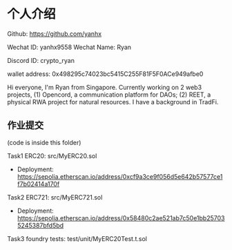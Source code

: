 # 个人介绍

Github: https://github.com/yanhx

Wechat ID: yanhx9558
Wechat Name: Ryan

Discord ID: crypto_ryan

wallet address: 0x498295c74023bc5415C255F81F5F0ACe949afbe0

Hi everyone, I'm Ryan from Singapore. Currently working on 2 web3 projects, (1) Opencord, a communication platform for DAOs; (2) REET, a physical RWA project for natural resources. I have a background in TradFi. 


## 作业提交
(code is inside this folder)

Task1 ERC20: src/MyERC20.sol
- Deployment: https://sepolia.etherscan.io/address/0xcf9a3ce9f056d5e642b57577ce1f7b02414a170f

Task2 ERC721: src/MyERC721.sol
- Deployment: https://sepolia.etherscan.io/address/0x58480c2ae521ab7c50e1bb257035245387bfd5bd

Task3 foundry tests: test/unit/MyERC20Test.t.sol

